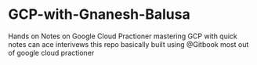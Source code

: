# GCP-with-Gnanesh-Balusa
Hands on Notes on Google Cloud Practioner mastering GCP with quick notes can ace interivews this repo basically built using @Gitbook most out of google cloud practioner
